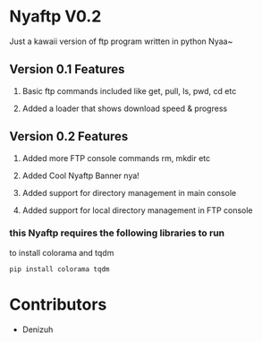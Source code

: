 # Nyaftp V0.2
Just a kawaii version of ftp program written in python Nyaa~

## Version 0.1 Features

1. Basic ftp commands included like get, pull, ls, pwd, cd etc

2. Added a loader that shows download speed & progress 

## Version 0.2 Features

1. Added more FTP console commands rm, mkdir etc 

2. Added Cool Nyaftp Banner nya!

3. Added support for directory management in main console

4. Added support for local directory management in FTP console

### this Nyaftp requires the following libraries to run
to install colorama and tqdm
```
pip install colorama tqdm
```

# Contributors

* Denizuh
